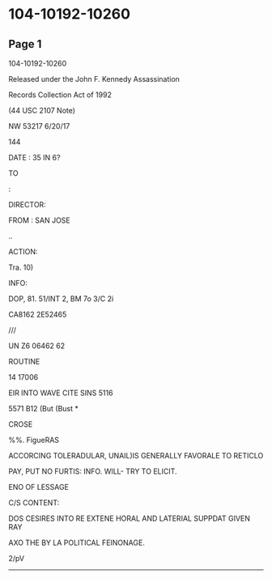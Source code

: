 # 104-10192-10260

## Page 1

104-10192-10260

Released under the John F. Kennedy Assassination

Records Collection Act of 1992

(44 USC 2107 Note)

NW 53217 6/20/17

144

DATE : 35 IN 6?

TO

:

DIRECTOR:

FROM : SAN JOSE

..

ACTION:

Tra. 10)

INFO:

DOP, 81. 51/INT 2, BM 7o 3/C 2i

CA8162 2E52465

///

UN Z6 06462 62

ROUTINE

14 17006

EIR INTO WAVE CITE SINS 5116

5571 B12 (But (Bust *

CROSE

%%. FigueRAS

ACCORCING TOLERADULAR, UNAIL)IS GENERALLY FAVORALE TO RETICLO

PAY, PUT NO FURTIS: INFO. WILL- TRY TO ELICIT.

ENO OF LESSAGE

C/S CONTENT:

DOS CESIRES INTO RE EXTENE HORAL AND LATERIAL SUPPDAT GIVEN RAY

AXO THE BY LA POLITICAL FEINONAGE.

2/pV

---

